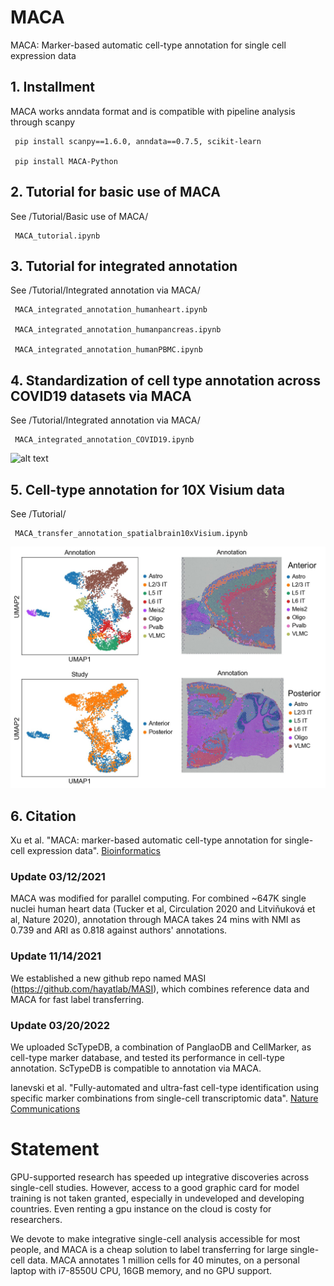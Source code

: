 # MACA
MACA: Marker-based automatic cell-type annotation for single cell expression data

## 1. Installment
MACA works anndata format and is compatible with pipeline analysis through scanpy

     pip install scanpy==1.6.0, anndata==0.7.5, scikit-learn
     
     pip install MACA-Python
     
## 2. Tutorial for basic use of MACA
See /Tutorial/Basic use of MACA/

     MACA_tutorial.ipynb
     
## 3. Tutorial for integrated annotation
See /Tutorial/Integrated annotation via MACA/

     MACA_integrated_annotation_humanheart.ipynb

     MACA_integrated_annotation_humanpancreas.ipynb
    
     MACA_integrated_annotation_humanPBMC.ipynb
     
## 4. Standardization of cell type annotation across COVID19 datasets via MACA

See /Tutorial/Integrated annotation via MACA/

     MACA_integrated_annotation_COVID19.ipynb

![alt text](https://github.com/ImXman/MACA/blob/master/Tutorial/Integrated%20annotation%20via%20MACA/Figure%201.jpg?raw=true)

## 5. Cell-type annotation for 10X Visium data

See /Tutorial/

     MACA_transfer_annotation_spatialbrain10xVisium.ipynb

![alt text](https://github.com/ImXman/MACA/blob/master/Tutorial/Figure2.jpg?raw=true)

## 6. Citation
Xu et al. "MACA: marker-based automatic cell-type annotation for single-cell expression data". <a href="https://academic.oup.com/bioinformatics/advance-article-abstract/doi/10.1093/bioinformatics/btab840/6478268?redirectedFrom=fulltext">Bioinformatics</a>

### Update 03/12/2021

MACA was modified for parallel computing. For combined ~647K single nuclei human heart data (Tucker et al, Circulation 2020 and Litviňuková et al, Nature 2020), annotation through MACA takes 24 mins with NMI as 0.739 and ARI as 0.818 against authors' annotations.

### Update 11/14/2021

We established a new github repo named MASI (https://github.com/hayatlab/MASI), which combines reference data and MACA for fast label transferring.
     
### Update 03/20/2022

We uploaded ScTypeDB, a combination of PanglaoDB and CellMarker, as cell-type marker database, and tested its performance in cell-type annotation. ScTypeDB is compatible to annotation via MACA.

Ianevski et al. "Fully-automated and ultra-fast cell-type identification using specific marker combinations from single-cell transcriptomic data". <a href="https://www.nature.com/articles/s41467-022-28803-w#Abs1">Nature Communications</a>
     
# Statement

GPU-supported research has speeded up integrative discoveries across single-cell studies. However, access to a good graphic card for model training is not taken granted, especially in undeveloped and developing countries. Even renting a gpu instance on the cloud is costy for researchers.

We devote to make integrative single-cell analysis accessible for most people, and MACA is a cheap solution to label transferring for large single-cell data. MACA annotates 1 million cells for 40 minutes, on a personal laptop with i7-8550U CPU, 16GB memory, and no GPU support.
